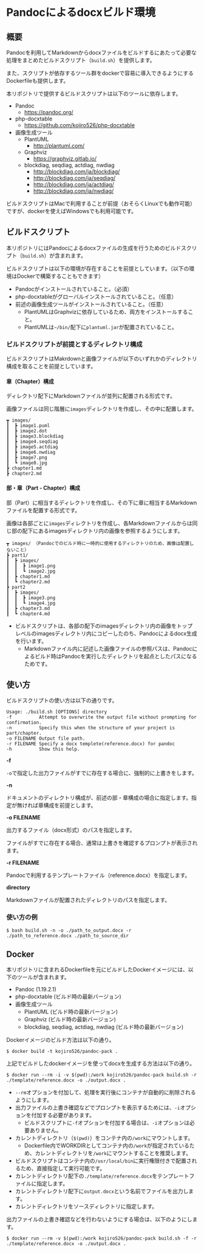 # Pandocによるdocxビルド環境

## 概要

Pandocを利用してMarkdownからdocxファイルをビルドするにあたって必要な処理をまとめたビルドスクリプト（`build.sh`）を提供します。

また、スクリプトが依存するツール群をdockerで容易に導入できるようにするDockerfileも提供します。

本リポジトリで提供するビルドスクリプトは以下のツールに依存します。

- Pandoc
    - https://pandoc.org/
- php-docxtable
    - https://github.com/kojiro526/php-docxtable
- 画像生成ツール
    - PlantUML
        - http://plantuml.com/
    - Graphviz
        - https://graphviz.gitlab.io/
    - blockdiag, seqdiag, actdiag, nwdiag
        - http://blockdiag.com/ja/blockdiag/
        - http://blockdiag.com/ja/seqdiag/
        - http://blockdiag.com/ja/actdiag/
        - http://blockdiag.com/ja/nwdiag/

ビルドスクリプトはMacで利用することが前提（おそらくLinuxでも動作可能）ですが、dockerを使えばWindowsでも利用可能です。

## ビルドスクリプト

本リポジトリにはPandocによるdocxファイルの生成を行うためのビルドスクリプト（`build.sh`）が含まれます。

ビルドスクリプトは以下の環境が存在することを前提としています。（以下の環境はDockerで構築することもできます）

- Pandocがインストールされていること。（必須）
- php-docxtableがグローバルインストールされていること。（任意）
- 前述の画像生成ツールがインストールされていること。（任意）
    - PlantUMLはGraphvizに依存しているため、両方をインストールすること。
    - PlantUMLは`~/bin/`配下に`plantuml.jar`が配置されていること。

### ビルドスクリプトが前提とするディレクトリ構成

ビルドスクリプトはMakrdownと画像ファイルが以下のいずれかのディレクトリ構成を取ることを前提としています。

#### 章（Chapter）構成

ディレクトリ配下にMarkdownファイルが並列に配置される形式です。

画像ファイルは同じ階層に`images`ディレクトリを作成し、その中に配置します。

```
┳ images/ 
┃  ┣ image1.puml
┃  ┣ image2.dot
┃  ┣ image3.blockdiag
┃  ┣ image4.seqdiag
┃  ┣ image5.actdiag
┃  ┣ image6.nwdiag
┃  ┣ image7.png
┃  ┗ image8.jpg
┣ chapter1.md
┣ chapter2.md
```

#### 部・章（Part - Chapter）構成

部（Part）に相当するディレクトリを作成し、その下に章に相当するMarkdownファイルを配置する形式です。

画像は各部ごとに`images`ディレクトリを作成し、各Markdownファイルからは同じ部の配下にあるimagesディレクトリ内の画像を参照するようにします。

```
┳ images/ （Pandocでのビルド時に一時的に使用するディレクトリのため、画像は配置しないこと）
┣ part1/
┃  ┣ images/
┃  ┃  ┣ image1.png
┃  ┃  ┗ image2.jpg
┃  ┣ chapter1.md
┃  ┗ chapter2.md
┣ part2
┃  ┣ images/
┃  ┃  ┣ image3.png
┃  ┃  ┗ image4.jpg
┃  ┣ chapter3.md
┃  ┗ chapter4.md
```

- ビルドスクリプトは、各部の配下のimagesディレクトリ内の画像をトップレベルのimagesディレクトリ内にコピーしたのち、Pandocによるdocx生成を行います。
    - Markdownファイル内に記述した画像ファイルの参照パスは、Pandocによるビルド時はPandocを実行したディレクトリを起点としたパスになるためです。

## 使い方

ビルドスクリプトの使い方は以下の通りです。

```
Usage: ./build.sh [OPTIONS] directory
-f          Attempt to overwrite the output file without prompting for confirmation.
-n          Specify this when the structure of your project is part/chapter.
-o FILENAME Output file path.
-r FILENAME Specify a docx templete(reference.docx) for pandoc
-h          Show this help.
```

__-f__

`-o`で指定した出力ファイルがすでに存在する場合に、強制的に上書きをします。

__-n__

ドキュメントのディレクトリ構成が、前述の部・章構成の場合に指定します。指定が無ければ章構成を前提とします。

__-o FILENAME__

出力するファイル（docx形式）のパスを指定します。

ファイルがすでに存在する場合、通常は上書きを確認するプロンプトが表示されます。

__-r FILENAME__

Pandocで利用するテンプレートファイル（reference.docx）を指定します。

__directory__

Markdownファイルが配置されたディレクトリのパスを指定します。

### 使い方の例

```
$ bash build.sh -n -o ./path_to_output.docx -r ./path_to_reference.docx ./path_to_source_dir
```

## Docker

本リポジトリに含まれるDockerfileを元にビルドしたDockerイメージには、以下のツールが含まれます。

- Pandoc (1.19.2.1)
- php-docxtable  (ビルド時の最新バージョン)
- 画像生成ツール
    - PlantUML  (ビルド時の最新バージョン)
    - Graphviz  (ビルド時の最新バージョン)
    - blockdiag, seqdiag, actdiag, nwdiag  (ビルド時の最新バージョン)


Dockerイメージのビルド方法は以下の通り。

```
$ docker build -t kojiro526/pandoc-pack .
```

上記でビルドしたdockerイメージを使ってdocxを生成する方法は以下の通り。

```
$ docker run --rm -i -v $(pwd):/work kojiro526/pandoc-pack build.sh -r ./template/reference.docx -o ./output.docx .
```

- `--rm`オプションを付加して、処理を実行後にコンテナが自動的に削除されるようにします。
- 出力ファイルの上書き確認などでプロンプトを表示するためには、`-i`オプションを付加する必要があります。
    - ビルドスクリプトに`-f`オプションを付加する場合は、`-i`オプションは必要ありません。
- カレントディレクトリ（`$(pwd)`）をコンテナ内の`/work`にマウントします。
    - Dockerfile内でWORKDIRとしてコンテナ内の`/work`が指定されているため、カレントディレクトリを`/work`にマウントすることを推奨します。
- ビルドスクリプトはコンテナ内の`/usr/local/bin`に実行権限付きで配置されるため、直接指定して実行可能です。
- カレントディレクトリ配下の`./template/reference.docx`をテンプレートファイルに指定します。
- カレントディレクトリ配下に`output.docx`という名前でファイルを出力します。
- カレントディレクトリをソースディレクトリに指定します。

出力ファイルの上書き確認などを行わないようにする場合は、以下のようにします。

```
$ docker run --rm -v $(pwd):/work kojiro526/pandoc-pack build.sh -f -r ./template/reference.docx -o ./output.docx .
```

